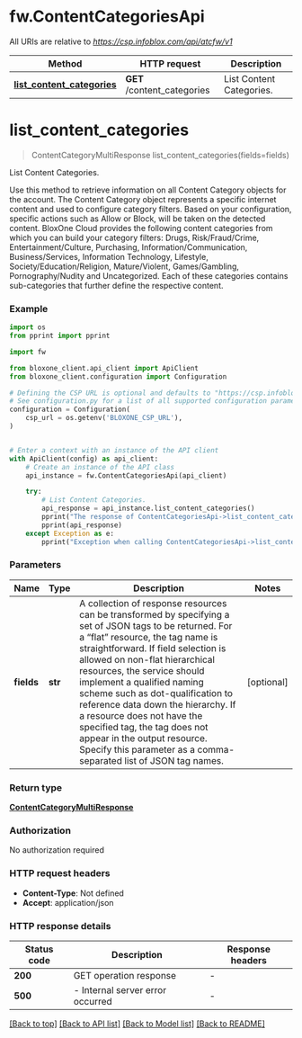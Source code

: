 # fw.ContentCategoriesApi

All URIs are relative to *https://csp.infoblox.com/api/atcfw/v1*

Method | HTTP request | Description
------------- | ------------- | -------------
[**list_content_categories**](ContentCategoriesApi.md#list_content_categories) | **GET** /content_categories | List Content Categories.


# **list_content_categories**
> ContentCategoryMultiResponse list_content_categories(fields=fields)

List Content Categories.

Use this method to retrieve information on all Content Category objects for the account.  The Content Category object represents a specific internet content and used to configure category filters. Based on your configuration, specific actions such as Allow or Block, will be taken on the detected content. BloxOne Cloud provides the following content categories from which you can build your category filters: Drugs, Risk/Fraud/Crime, Entertainment/Culture, Purchasing, Information/Communication, Business/Services, Information Technology, Lifestyle, Society/Education/Religion, Mature/Violent, Games/Gambling, Pornography/Nudity and Uncategorized. Each of these categories contains sub-categories that further define the respective content. 

### Example

```python
import os
from pprint import pprint

import fw

from bloxone_client.api_client import ApiClient
from bloxone_client.configuration import Configuration

# Defining the CSP URL is optional and defaults to "https://csp.infoblox.com"
# See configuration.py for a list of all supported configuration parameters.
configuration = Configuration(
    csp_url = os.getenv('BLOXONE_CSP_URL'),
)


# Enter a context with an instance of the API client
with ApiClient(config) as api_client:
    # Create an instance of the API class
    api_instance = fw.ContentCategoriesApi(api_client)

    try:
        # List Content Categories.
        api_response = api_instance.list_content_categories()
        pprint("The response of ContentCategoriesApi->list_content_categories:\n")
        pprint(api_response)
    except Exception as e:
        pprint("Exception when calling ContentCategoriesApi->list_content_categories: %s\n" % e)
```



### Parameters


Name | Type | Description  | Notes
------------- | ------------- | ------------- | -------------
 **fields** | **str**|   A collection of response resources can be transformed by specifying a set of JSON tags to be returned. For a “flat” resource, the tag name is straightforward. If field selection is allowed on non-flat hierarchical resources, the service should implement a qualified naming scheme such as dot-qualification to reference data down the hierarchy. If a resource does not have the specified tag, the tag does not appear in the output resource.  Specify this parameter as a comma-separated list of JSON tag names.         | [optional] 

### Return type

[**ContentCategoryMultiResponse**](ContentCategoryMultiResponse.md)

### Authorization

No authorization required

### HTTP request headers

 - **Content-Type**: Not defined
 - **Accept**: application/json

### HTTP response details

| Status code | Description | Response headers |
|-------------|-------------|------------------|
**200** | GET operation response |  -  |
**500** |  - Internal server error occurred |  -  |

[[Back to top]](#) [[Back to API list]](../README.md#documentation-for-api-endpoints) [[Back to Model list]](../README.md#documentation-for-models) [[Back to README]](../README.md)


